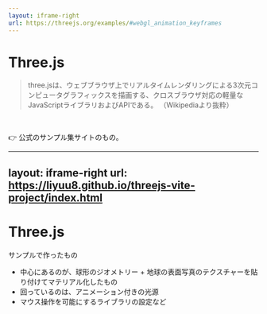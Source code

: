 ```yaml
---
layout: iframe-right
url: https://threejs.org/examples/#webgl_animation_keyframes
---
```

# Three.js

> three.jsは、ウェブブラウザ上でリアルタイムレンダリングによる3次元コンピュータグラフィックスを描画する、クロスブラウザ対応の軽量なJavaScriptライブラリおよびAPIである。
> （Wikipediaより抜粋）

<br>

👉 公式のサンプル集サイトのもの。

---
layout: iframe-right
url: https://liyuu8.github.io/threejs-vite-project/index.html
---
# Three.js

サンプルで作ったもの

- 中心にあるのが、球形のジオメトリー + 地球の表面写真のテクスチャーを貼り付けてマテリアル化したもの
- 回っているのは、アニメーション付きの光源
- マウス操作を可能にするライブラリの設定など

<div class="abs-br m-6 flex gap-2">
  <a href="https://github.com/Liyuu8/threejs-vite-project" target="_blank" alt="GitHub"
    class="text-xl icon-btn opacity-50 !border-none !hover:text-white">
    <carbon-logo-github />
  </a>
</div>
